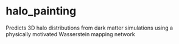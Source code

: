 # halo_painting
Predicts 3D halo distributions from dark matter simulations using a physically motivated Wasserstein mapping network
